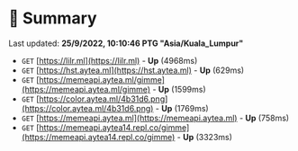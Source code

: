 # 📖 Summary
Last updated: **25/9/2022, 10:10:46 PTG "Asia/Kuala_Lumpur"**

- `GET` [https://lilr.ml](https://lilr.ml) - **Up** (4968ms)
- `GET` [https://hst.aytea.ml](https://hst.aytea.ml) - **Up** (629ms)
- `GET` [https://memeapi.aytea.ml/gimme](https://memeapi.aytea.ml/gimme) - **Up** (1599ms)
- `GET` [https://color.aytea.ml/4b31d6.png](https://color.aytea.ml/4b31d6.png) - **Up** (1769ms)
- `GET` [https://memeapi.aytea.ml](https://memeapi.aytea.ml) - **Up** (758ms)
- `GET` [https://memeapi.aytea14.repl.co/gimme](https://memeapi.aytea14.repl.co/gimme) - **Up** (3323ms)
